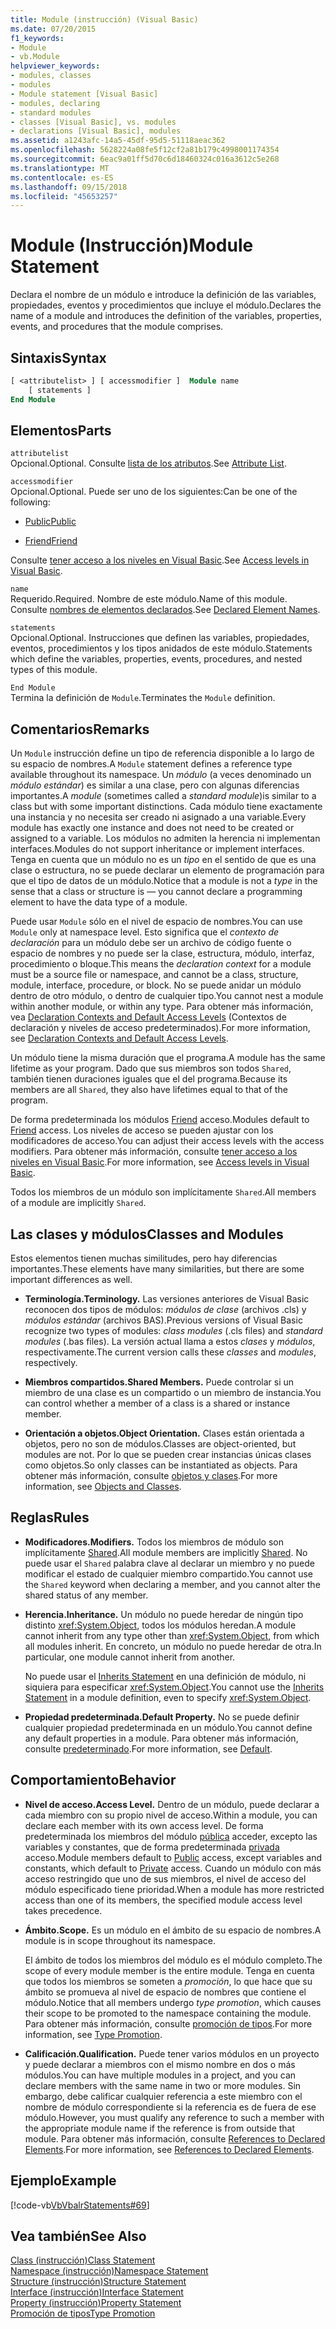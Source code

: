 ```yaml
---
title: Module (instrucción) (Visual Basic)
ms.date: 07/20/2015
f1_keywords:
- Module
- vb.Module
helpviewer_keywords:
- modules, classes
- modules
- Module statement [Visual Basic]
- modules, declaring
- standard modules
- classes [Visual Basic], vs. modules
- declarations [Visual Basic], modules
ms.assetid: a1243afc-14a5-45df-95d5-51118aeac362
ms.openlocfilehash: 5628224a08fe5f12cf2a81b179c4998001174354
ms.sourcegitcommit: 6eac9a01ff5d70c6d18460324c016a3612c5e268
ms.translationtype: MT
ms.contentlocale: es-ES
ms.lasthandoff: 09/15/2018
ms.locfileid: "45653257"
---
```

# <a name="module-statement"></a><span data-ttu-id="0b6b5-102">Module (Instrucción)</span><span class="sxs-lookup"><span data-stu-id="0b6b5-102">Module Statement</span></span>
<span data-ttu-id="0b6b5-103">Declara el nombre de un módulo e introduce la definición de las variables, propiedades, eventos y procedimientos que incluye el módulo.</span><span class="sxs-lookup"><span data-stu-id="0b6b5-103">Declares the name of a module and introduces the definition of the variables, properties, events, and procedures that the module comprises.</span></span>  
  
## <a name="syntax"></a><span data-ttu-id="0b6b5-104">Sintaxis</span><span class="sxs-lookup"><span data-stu-id="0b6b5-104">Syntax</span></span>  
  
```vb 
[ <attributelist> ] [ accessmodifier ]  Module name  
    [ statements ]  
End Module  
```  
  
## <a name="parts"></a><span data-ttu-id="0b6b5-105">Elementos</span><span class="sxs-lookup"><span data-stu-id="0b6b5-105">Parts</span></span>  
 `attributelist`  
 <span data-ttu-id="0b6b5-106">Opcional.</span><span class="sxs-lookup"><span data-stu-id="0b6b5-106">Optional.</span></span> <span data-ttu-id="0b6b5-107">Consulte [lista de los atributos](../../../visual-basic/language-reference/statements/attribute-list.md).</span><span class="sxs-lookup"><span data-stu-id="0b6b5-107">See [Attribute List](../../../visual-basic/language-reference/statements/attribute-list.md).</span></span>  
  
 `accessmodifier`  
 <span data-ttu-id="0b6b5-108">Opcional.</span><span class="sxs-lookup"><span data-stu-id="0b6b5-108">Optional.</span></span> <span data-ttu-id="0b6b5-109">Puede ser uno de los siguientes:</span><span class="sxs-lookup"><span data-stu-id="0b6b5-109">Can be one of the following:</span></span>  
  
-   [<span data-ttu-id="0b6b5-110">Public</span><span class="sxs-lookup"><span data-stu-id="0b6b5-110">Public</span></span>](../../../visual-basic/language-reference/modifiers/public.md)  
  
-   [<span data-ttu-id="0b6b5-111">Friend</span><span class="sxs-lookup"><span data-stu-id="0b6b5-111">Friend</span></span>](../../../visual-basic/language-reference/modifiers/friend.md)  
  
 <span data-ttu-id="0b6b5-112">Consulte [tener acceso a los niveles en Visual Basic](../../../visual-basic/programming-guide/language-features/declared-elements/access-levels.md).</span><span class="sxs-lookup"><span data-stu-id="0b6b5-112">See [Access levels in Visual Basic](../../../visual-basic/programming-guide/language-features/declared-elements/access-levels.md).</span></span>  
  
 `name`  
 <span data-ttu-id="0b6b5-113">Requerido.</span><span class="sxs-lookup"><span data-stu-id="0b6b5-113">Required.</span></span> <span data-ttu-id="0b6b5-114">Nombre de este módulo.</span><span class="sxs-lookup"><span data-stu-id="0b6b5-114">Name of this module.</span></span> <span data-ttu-id="0b6b5-115">Consulte [nombres de elementos declarados](../../../visual-basic/programming-guide/language-features/declared-elements/declared-element-names.md).</span><span class="sxs-lookup"><span data-stu-id="0b6b5-115">See [Declared Element Names](../../../visual-basic/programming-guide/language-features/declared-elements/declared-element-names.md).</span></span>  
  
 `statements`  
 <span data-ttu-id="0b6b5-116">Opcional.</span><span class="sxs-lookup"><span data-stu-id="0b6b5-116">Optional.</span></span> <span data-ttu-id="0b6b5-117">Instrucciones que definen las variables, propiedades, eventos, procedimientos y los tipos anidados de este módulo.</span><span class="sxs-lookup"><span data-stu-id="0b6b5-117">Statements which define the variables, properties, events, procedures, and nested types of this module.</span></span>  
  
 `End Module`  
 <span data-ttu-id="0b6b5-118">Termina la definición de `Module`.</span><span class="sxs-lookup"><span data-stu-id="0b6b5-118">Terminates the `Module` definition.</span></span>  
  
## <a name="remarks"></a><span data-ttu-id="0b6b5-119">Comentarios</span><span class="sxs-lookup"><span data-stu-id="0b6b5-119">Remarks</span></span>  
 <span data-ttu-id="0b6b5-120">Un `Module` instrucción define un tipo de referencia disponible a lo largo de su espacio de nombres.</span><span class="sxs-lookup"><span data-stu-id="0b6b5-120">A `Module` statement defines a reference type available throughout its namespace.</span></span> <span data-ttu-id="0b6b5-121">Un *módulo* (a veces denominado un *módulo estándar*) es similar a una clase, pero con algunas diferencias importantes.</span><span class="sxs-lookup"><span data-stu-id="0b6b5-121">A *module* (sometimes called a *standard module*)is similar to a class but with some important distinctions.</span></span> <span data-ttu-id="0b6b5-122">Cada módulo tiene exactamente una instancia y no necesita ser creado ni asignado a una variable.</span><span class="sxs-lookup"><span data-stu-id="0b6b5-122">Every module has exactly one instance and does not need to be created or assigned to a variable.</span></span> <span data-ttu-id="0b6b5-123">Los módulos no admiten la herencia ni implementan interfaces.</span><span class="sxs-lookup"><span data-stu-id="0b6b5-123">Modules do not support inheritance or implement interfaces.</span></span> <span data-ttu-id="0b6b5-124">Tenga en cuenta que un módulo no es un *tipo* en el sentido de que es una clase o estructura, no se puede declarar un elemento de programación para que el tipo de datos de un módulo.</span><span class="sxs-lookup"><span data-stu-id="0b6b5-124">Notice that a module is not a *type* in the sense that a class or structure is — you cannot declare a programming element to have the data type of a module.</span></span>  
  
 <span data-ttu-id="0b6b5-125">Puede usar `Module` sólo en el nivel de espacio de nombres.</span><span class="sxs-lookup"><span data-stu-id="0b6b5-125">You can use `Module` only at namespace level.</span></span> <span data-ttu-id="0b6b5-126">Esto significa que el *contexto de declaración* para un módulo debe ser un archivo de código fuente o espacio de nombres y no puede ser la clase, estructura, módulo, interfaz, procedimiento o bloque.</span><span class="sxs-lookup"><span data-stu-id="0b6b5-126">This means the *declaration context* for a module must be a source file or namespace, and cannot be a class, structure, module, interface, procedure, or block.</span></span> <span data-ttu-id="0b6b5-127">No se puede anidar un módulo dentro de otro módulo, o dentro de cualquier tipo.</span><span class="sxs-lookup"><span data-stu-id="0b6b5-127">You cannot nest a module within another module, or within any type.</span></span> <span data-ttu-id="0b6b5-128">Para obtener más información, vea [Declaration Contexts and Default Access Levels](../../../visual-basic/language-reference/statements/declaration-contexts-and-default-access-levels.md) (Contextos de declaración y niveles de acceso predeterminados).</span><span class="sxs-lookup"><span data-stu-id="0b6b5-128">For more information, see [Declaration Contexts and Default Access Levels](../../../visual-basic/language-reference/statements/declaration-contexts-and-default-access-levels.md).</span></span>  
  
 <span data-ttu-id="0b6b5-129">Un módulo tiene la misma duración que el programa.</span><span class="sxs-lookup"><span data-stu-id="0b6b5-129">A module has the same lifetime as your program.</span></span> <span data-ttu-id="0b6b5-130">Dado que sus miembros son todos `Shared`, también tienen duraciones iguales que el del programa.</span><span class="sxs-lookup"><span data-stu-id="0b6b5-130">Because its members are all `Shared`, they also have lifetimes equal to that of the program.</span></span>  
  
 <span data-ttu-id="0b6b5-131">De forma predeterminada los módulos [Friend](../../../visual-basic/language-reference/modifiers/friend.md) acceso.</span><span class="sxs-lookup"><span data-stu-id="0b6b5-131">Modules default to [Friend](../../../visual-basic/language-reference/modifiers/friend.md) access.</span></span> <span data-ttu-id="0b6b5-132">Los niveles de acceso se pueden ajustar con los modificadores de acceso.</span><span class="sxs-lookup"><span data-stu-id="0b6b5-132">You can adjust their access levels with the access modifiers.</span></span> <span data-ttu-id="0b6b5-133">Para obtener más información, consulte [tener acceso a los niveles en Visual Basic](../../../visual-basic/programming-guide/language-features/declared-elements/access-levels.md).</span><span class="sxs-lookup"><span data-stu-id="0b6b5-133">For more information, see [Access levels in Visual Basic](../../../visual-basic/programming-guide/language-features/declared-elements/access-levels.md).</span></span>  
  
 <span data-ttu-id="0b6b5-134">Todos los miembros de un módulo son implícitamente `Shared`.</span><span class="sxs-lookup"><span data-stu-id="0b6b5-134">All members of a module are implicitly `Shared`.</span></span>  
  
## <a name="classes-and-modules"></a><span data-ttu-id="0b6b5-135">Las clases y módulos</span><span class="sxs-lookup"><span data-stu-id="0b6b5-135">Classes and Modules</span></span>  
 <span data-ttu-id="0b6b5-136">Estos elementos tienen muchas similitudes, pero hay diferencias importantes.</span><span class="sxs-lookup"><span data-stu-id="0b6b5-136">These elements have many similarities, but there are some important differences as well.</span></span>  
  
-   <span data-ttu-id="0b6b5-137">**Terminología.**</span><span class="sxs-lookup"><span data-stu-id="0b6b5-137">**Terminology.**</span></span> <span data-ttu-id="0b6b5-138">Las versiones anteriores de Visual Basic reconocen dos tipos de módulos: *módulos de clase* (archivos .cls) y *módulos estándar* (archivos BAS).</span><span class="sxs-lookup"><span data-stu-id="0b6b5-138">Previous versions of Visual Basic recognize two types of modules: *class modules* (.cls files) and *standard modules* (.bas files).</span></span> <span data-ttu-id="0b6b5-139">La versión actual llama a estos *clases* y *módulos*, respectivamente.</span><span class="sxs-lookup"><span data-stu-id="0b6b5-139">The current version calls these *classes* and *modules*, respectively.</span></span>  
  
-   <span data-ttu-id="0b6b5-140">**Miembros compartidos.**</span><span class="sxs-lookup"><span data-stu-id="0b6b5-140">**Shared Members.**</span></span> <span data-ttu-id="0b6b5-141">Puede controlar si un miembro de una clase es un compartido o un miembro de instancia.</span><span class="sxs-lookup"><span data-stu-id="0b6b5-141">You can control whether a member of a class is a shared or instance member.</span></span>  
  
-   <span data-ttu-id="0b6b5-142">**Orientación a objetos.**</span><span class="sxs-lookup"><span data-stu-id="0b6b5-142">**Object Orientation.**</span></span> <span data-ttu-id="0b6b5-143">Clases están orientada a objetos, pero no son de módulos.</span><span class="sxs-lookup"><span data-stu-id="0b6b5-143">Classes are object-oriented, but modules are not.</span></span> <span data-ttu-id="0b6b5-144">Por lo que se pueden crear instancias únicas clases como objetos.</span><span class="sxs-lookup"><span data-stu-id="0b6b5-144">So only classes can be instantiated as objects.</span></span> <span data-ttu-id="0b6b5-145">Para obtener más información, consulte [objetos y clases](../../../visual-basic/programming-guide/language-features/objects-and-classes/index.md).</span><span class="sxs-lookup"><span data-stu-id="0b6b5-145">For more information, see [Objects and Classes](../../../visual-basic/programming-guide/language-features/objects-and-classes/index.md).</span></span>  
  
## <a name="rules"></a><span data-ttu-id="0b6b5-146">Reglas</span><span class="sxs-lookup"><span data-stu-id="0b6b5-146">Rules</span></span>  
  
-   <span data-ttu-id="0b6b5-147">**Modificadores.**</span><span class="sxs-lookup"><span data-stu-id="0b6b5-147">**Modifiers.**</span></span> <span data-ttu-id="0b6b5-148">Todos los miembros de módulo son implícitamente [Shared](../../../visual-basic/language-reference/modifiers/shared.md).</span><span class="sxs-lookup"><span data-stu-id="0b6b5-148">All module members are implicitly [Shared](../../../visual-basic/language-reference/modifiers/shared.md).</span></span> <span data-ttu-id="0b6b5-149">No puede usar el `Shared` palabra clave al declarar un miembro y no puede modificar el estado de cualquier miembro compartido.</span><span class="sxs-lookup"><span data-stu-id="0b6b5-149">You cannot use the `Shared` keyword when declaring a member, and you cannot alter the shared status of any member.</span></span>  
  
-   <span data-ttu-id="0b6b5-150">**Herencia.**</span><span class="sxs-lookup"><span data-stu-id="0b6b5-150">**Inheritance.**</span></span> <span data-ttu-id="0b6b5-151">Un módulo no puede heredar de ningún tipo distinto <xref:System.Object>, todos los módulos heredan.</span><span class="sxs-lookup"><span data-stu-id="0b6b5-151">A module cannot inherit from any type other than <xref:System.Object>, from which all modules inherit.</span></span> <span data-ttu-id="0b6b5-152">En concreto, un módulo no puede heredar de otra.</span><span class="sxs-lookup"><span data-stu-id="0b6b5-152">In particular, one module cannot inherit from another.</span></span>  
  
     <span data-ttu-id="0b6b5-153">No puede usar el [Inherits Statement](../../../visual-basic/language-reference/statements/inherits-statement.md) en una definición de módulo, ni siquiera para especificar <xref:System.Object>.</span><span class="sxs-lookup"><span data-stu-id="0b6b5-153">You cannot use the [Inherits Statement](../../../visual-basic/language-reference/statements/inherits-statement.md) in a module definition, even to specify <xref:System.Object>.</span></span>  
  
-   <span data-ttu-id="0b6b5-154">**Propiedad predeterminada.**</span><span class="sxs-lookup"><span data-stu-id="0b6b5-154">**Default Property.**</span></span> <span data-ttu-id="0b6b5-155">No se puede definir cualquier propiedad predeterminada en un módulo.</span><span class="sxs-lookup"><span data-stu-id="0b6b5-155">You cannot define any default properties in a module.</span></span> <span data-ttu-id="0b6b5-156">Para obtener más información, consulte [predeterminado](../../../visual-basic/language-reference/modifiers/default.md).</span><span class="sxs-lookup"><span data-stu-id="0b6b5-156">For more information, see [Default](../../../visual-basic/language-reference/modifiers/default.md).</span></span>  
  
## <a name="behavior"></a><span data-ttu-id="0b6b5-157">Comportamiento</span><span class="sxs-lookup"><span data-stu-id="0b6b5-157">Behavior</span></span>  
  
-   <span data-ttu-id="0b6b5-158">**Nivel de acceso.**</span><span class="sxs-lookup"><span data-stu-id="0b6b5-158">**Access Level.**</span></span> <span data-ttu-id="0b6b5-159">Dentro de un módulo, puede declarar a cada miembro con su propio nivel de acceso.</span><span class="sxs-lookup"><span data-stu-id="0b6b5-159">Within a module, you can declare each member with its own access level.</span></span> <span data-ttu-id="0b6b5-160">De forma predeterminada los miembros del módulo [pública](../../../visual-basic/language-reference/modifiers/public.md) acceder, excepto las variables y constantes, que de forma predeterminada [privada](../../../visual-basic/language-reference/modifiers/private.md) acceso.</span><span class="sxs-lookup"><span data-stu-id="0b6b5-160">Module members default to [Public](../../../visual-basic/language-reference/modifiers/public.md) access, except variables and constants, which default to [Private](../../../visual-basic/language-reference/modifiers/private.md) access.</span></span> <span data-ttu-id="0b6b5-161">Cuando un módulo con más acceso restringido que uno de sus miembros, el nivel de acceso del módulo especificado tiene prioridad.</span><span class="sxs-lookup"><span data-stu-id="0b6b5-161">When a module has more restricted access than one of its members, the specified module access level takes precedence.</span></span>  
  
-   <span data-ttu-id="0b6b5-162">**Ámbito.**</span><span class="sxs-lookup"><span data-stu-id="0b6b5-162">**Scope.**</span></span> <span data-ttu-id="0b6b5-163">Es un módulo en el ámbito de su espacio de nombres.</span><span class="sxs-lookup"><span data-stu-id="0b6b5-163">A module is in scope throughout its namespace.</span></span>  
  
     <span data-ttu-id="0b6b5-164">El ámbito de todos los miembros del módulo es el módulo completo.</span><span class="sxs-lookup"><span data-stu-id="0b6b5-164">The scope of every module member is the entire module.</span></span> <span data-ttu-id="0b6b5-165">Tenga en cuenta que todos los miembros se someten a *promoción*, lo que hace que su ámbito se promueva al nivel de espacio de nombres que contiene el módulo.</span><span class="sxs-lookup"><span data-stu-id="0b6b5-165">Notice that all members undergo *type promotion*, which causes their scope to be promoted to the namespace containing the module.</span></span> <span data-ttu-id="0b6b5-166">Para obtener más información, consulte [promoción de tipos](../../../visual-basic/programming-guide/language-features/declared-elements/type-promotion.md).</span><span class="sxs-lookup"><span data-stu-id="0b6b5-166">For more information, see [Type Promotion](../../../visual-basic/programming-guide/language-features/declared-elements/type-promotion.md).</span></span>  
  
-   <span data-ttu-id="0b6b5-167">**Calificación.**</span><span class="sxs-lookup"><span data-stu-id="0b6b5-167">**Qualification.**</span></span> <span data-ttu-id="0b6b5-168">Puede tener varios módulos en un proyecto y puede declarar a miembros con el mismo nombre en dos o más módulos.</span><span class="sxs-lookup"><span data-stu-id="0b6b5-168">You can have multiple modules in a project, and you can declare members with the same name in two or more modules.</span></span> <span data-ttu-id="0b6b5-169">Sin embargo, debe calificar cualquier referencia a este miembro con el nombre de módulo correspondiente si la referencia es de fuera de ese módulo.</span><span class="sxs-lookup"><span data-stu-id="0b6b5-169">However, you must qualify any reference to such a member with the appropriate module name if the reference is from outside that module.</span></span> <span data-ttu-id="0b6b5-170">Para obtener más información, consulte [References to Declared Elements](../../../visual-basic/programming-guide/language-features/declared-elements/references-to-declared-elements.md).</span><span class="sxs-lookup"><span data-stu-id="0b6b5-170">For more information, see [References to Declared Elements](../../../visual-basic/programming-guide/language-features/declared-elements/references-to-declared-elements.md).</span></span>  
  
## <a name="example"></a><span data-ttu-id="0b6b5-171">Ejemplo</span><span class="sxs-lookup"><span data-stu-id="0b6b5-171">Example</span></span>  
 [!code-vb[VbVbalrStatements#69](../../../visual-basic/language-reference/error-messages/codesnippet/VisualBasic/module-statement_1.vb)]  
  
## <a name="see-also"></a><span data-ttu-id="0b6b5-172">Vea también</span><span class="sxs-lookup"><span data-stu-id="0b6b5-172">See Also</span></span>  
 [<span data-ttu-id="0b6b5-173">Class (instrucción)</span><span class="sxs-lookup"><span data-stu-id="0b6b5-173">Class Statement</span></span>](../../../visual-basic/language-reference/statements/class-statement.md)  
 [<span data-ttu-id="0b6b5-174">Namespace (instrucción)</span><span class="sxs-lookup"><span data-stu-id="0b6b5-174">Namespace Statement</span></span>](../../../visual-basic/language-reference/statements/namespace-statement.md)  
 [<span data-ttu-id="0b6b5-175">Structure (instrucción)</span><span class="sxs-lookup"><span data-stu-id="0b6b5-175">Structure Statement</span></span>](../../../visual-basic/language-reference/statements/structure-statement.md)  
 [<span data-ttu-id="0b6b5-176">Interface (instrucción)</span><span class="sxs-lookup"><span data-stu-id="0b6b5-176">Interface Statement</span></span>](../../../visual-basic/language-reference/statements/interface-statement.md)  
 [<span data-ttu-id="0b6b5-177">Property (instrucción)</span><span class="sxs-lookup"><span data-stu-id="0b6b5-177">Property Statement</span></span>](../../../visual-basic/language-reference/statements/property-statement.md)  
 [<span data-ttu-id="0b6b5-178">Promoción de tipos</span><span class="sxs-lookup"><span data-stu-id="0b6b5-178">Type Promotion</span></span>](../../../visual-basic/programming-guide/language-features/declared-elements/type-promotion.md)
